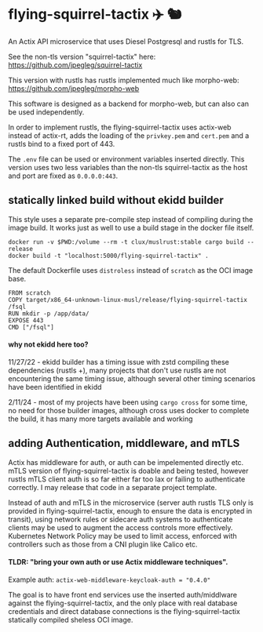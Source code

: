 # flying-squirrel-tactix ✈️ 🐿️ 

An Actix API microservice that uses Diesel Postgresql and rustls for TLS.

See the non-tls version "squirrel-tactix" here: https://github.com/jpegleg/squirrel-tactix

This version with rustls has rustls implemented much like morpho-web: https://github.com/jpegleg/morpho-web

This software is designed as a backend for morpho-web, but can also can be used independently. 

In order to implement rustls, the flying-squirrel-tactix uses actix-web instead of actix-rt, adds the loading
of the `privkey.pem` and `cert.pem` and a rustls bind to a fixed port of 443.

The `.env` file can be used or environment variables inserted directly. This version uses two less variables
than the non-tls squirrel-tactix as the host and port are fixed as `0.0.0.0:443`.

## statically linked build without ekidd builder

This style uses a separate pre-compile step instead of compiling during the image build.
It works just as well to use a build stage in the docker file itself.

```
docker run -v $PWD:/volume --rm -t clux/muslrust:stable cargo build --release
docker build -t "localhost:5000/flying-squirrel-tactix" .
```

The default Dockerfile uses `distroless` instead of `scratch` as the OCI image base.

```
FROM scratch
COPY target/x86_64-unknown-linux-musl/release/flying-squirrel-tactix /fsql
RUN mkdir -p /app/data/
EXPOSE 443
CMD ["/fsql"]
```
#### why not ekidd here too?

11/27/22 - ekidd builder has a timing issue with zstd compiling these dependencies (rustls +), many projects that don't use rustls are not encountering the same timing issue, although several other timing scenarios have been identified in ekidd

2/11/24 - most of my projects have been using `cargo cross` for some time, no need for those builder images, although cross uses docker to complete the build, it has many more targets available and working

## adding Authentication, middleware, and mTLS

Actix has middleware for auth, or auth can be impelemented directly etc.
mTLS version of flying-squirrel-tactix is doable and being tested, however rustls mTLS client auth
is so far either far too lax or failing to authenticate correctly. I may release that
code in a separate project template.

Instead of auth and mTLS in the microservice (server auth rustls TLS only is provided in flying-squirrel-tactix, enough to ensure the data is encrypted in transit), using network rules or sidecare auth systems to authenticate clients
may be used to augment the access controls more effectively. Kubernetes Network Policy may be used to limit
access, enforced with controllers such as those from a CNI plugin like Calico etc.

#### TLDR: "bring your own auth or use Actix middleware techniques".

Example auth: `actix-web-middleware-keycloak-auth = "0.4.0"`

The goal is to have front end services use the inserted auth/middlware against the flying-squirrel-tactix,
and the only place with real database credentials and direct database connections is the flying-squirrel-tactix statically compiled sheless OCI image.

